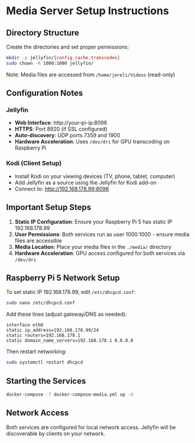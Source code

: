 # Media Server Setup Instructions

## Directory Structure
Create the directories and set proper permissions:

```bash
mkdir -p jellyfin/{config,cache,transcodes}
sudo chown -R 1000:1000 jellyfin/
```

Note: Media files are accessed from `/home/jereli/Videos` (read-only)

## Configuration Notes

### Jellyfin
- **Web Interface**: http://your-pi-ip:8096
- **HTTPS**: Port 8920 (if SSL configured)
- **Auto-discovery**: UDP ports 7359 and 1900
- **Hardware Acceleration**: Uses `/dev/dri` for GPU transcoding on Raspberry Pi

### Kodi (Client Setup)
- Install Kodi on your viewing devices (TV, phone, tablet, computer)
- Add Jellyfin as a source using the Jellyfin for Kodi add-on
- Connect to: http://192.168.178.99:8096

## Important Setup Steps

1. **Static IP Configuration**: Ensure your Raspberry Pi 5 has static IP 192.168.178.99
2. **User Permissions**: Both services run as user 1000:1000 - ensure media files are accessible
3. **Media Location**: Place your media files in the `./media/` directory
4. **Hardware Acceleration**: GPU access configured for both services via `/dev/dri`

## Raspberry Pi 5 Network Setup

To set static IP 192.168.178.99, edit `/etc/dhcpcd.conf`:

```bash
sudo nano /etc/dhcpcd.conf
```

Add these lines (adjust gateway/DNS as needed):
```
interface eth0
static ip_address=192.168.178.99/24
static routers=192.168.178.1
static domain_name_servers=192.168.178.1 8.8.8.8
```

Then restart networking:
```bash
sudo systemctl restart dhcpcd
```

## Starting the Services

```bash
docker-compose -f docker-compose-media.yml up -d
```

## Network Access
Both services are configured for local network access. Jellyfin will be discoverable by clients on your network.